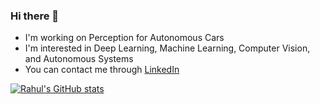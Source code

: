 ### Hi there 👋

- I'm working on Perception for Autonomous Cars
- I'm interested in Deep Learning, Machine Learning, Computer Vision, and Autonomous Systems
- You can contact me through [LinkedIn](https://www.linkedin.com/in/rahul-rewale)
<!--
**RahulRewale/RahulRewale** is a ✨ _special_ ✨ repository because its `README.md` (this file) appears on your GitHub profile.

Here are some ideas to get you started:

- 🔭 I’m currently working on ...
- 🌱 I’m currently learning ...
- 👯 I’m looking to collaborate on ...
- 🤔 I’m looking for help with ...
- 💬 Ask me about ...
- 📫 How to reach me: ...
- 😄 Pronouns: ...
- ⚡ Fun fact: ...
-->

[![Rahul's GitHub stats](https://github-readme-stats.vercel.app/api?username=rahulrewale&theme=radical)](https://github.com/anuraghazra/github-readme-stats)
